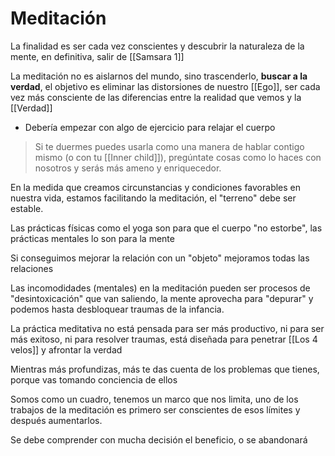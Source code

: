 # Meditación

La finalidad es ser cada vez conscientes y descubrir la naturaleza de la mente, en definitiva, salir de [[Samsara 1]]

La meditación no es aislarnos del mundo, sino trascenderlo, **buscar a la verdad**, el objetivo es eliminar las distorsiones de nuestro [[Ego]], ser cada vez más consciente de las diferencias entre la realidad que vemos y la [[Verdad]]

- Debería empezar con algo de ejercicio para relajar el cuerpo

> Si te duermes puedes usarla como una manera de hablar contigo mismo (o con tu [[Inner child]]), pregúntate cosas como lo haces con nosotros y serás más ameno y enriquecedor.

En la medida que creamos circunstancias y condiciones favorables en nuestra vida, estamos facilitando la meditación, el "terreno" debe ser estable.

Las prácticas físicas como el yoga son para que el cuerpo "no estorbe", las prácticas mentales lo son para la mente

Si conseguimos mejorar la relación con un "objeto" mejoramos todas las relaciones

Las incomodidades (mentales) en la meditación pueden ser procesos de "desintoxicación" que van saliendo, la mente aprovecha para "depurar" y podemos hasta desbloquear traumas de la infancia.

La práctica meditativa no está pensada para ser más productivo, ni para ser más exitoso, ni para resolver traumas, está diseñada para penetrar [[Los 4 velos]] y afrontar la verdad

Mientras más profundizas, más te das cuenta de los problemas que tienes, porque vas tomando conciencia de ellos

Somos como un cuadro, tenemos un marco que nos limita, uno de los trabajos de la meditación es primero ser conscientes de esos límites y después aumentarlos.



Se debe comprender con mucha decisión el beneficio, o se abandonará